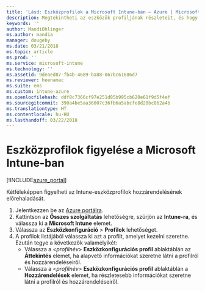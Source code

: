 ```yaml
---
title: 'Lásd: Eszközprofilok a Microsoft Intune-ban – Azure | Microsoft Docs'
description: Megtekintheti az eszközök profiljának részleteit, és hogy mely eszközökhöz van hozzárendelve Microsoft Intune-eszközprofil.
keywords: ''
author: MandiOhlinger
ms.author: mandia
manager: dougeby
ms.date: 03/21/2018
ms.topic: article
ms.prod: ''
ms.service: microsoft-intune
ms.technology: ''
ms.assetid: 9deaed87-fb4b-4689-ba88-067bc61686d7
ms.reviewer: heenamac
ms.suite: ems
ms.custom: intune-azure
ms.openlocfilehash: ddf8c7366cf97e251d85b995cb620e61f9d5f4ef
ms.sourcegitcommit: 390a4be5aa36007c36fb6a5abcfe8d20bc862a4b
ms.translationtype: HT
ms.contentlocale: hu-HU
ms.lasthandoff: 03/22/2018
---
```

# <a name="monitor-device-profiles-in-microsoft-intune"></a>Eszközprofilok figyelése a Microsoft Intune-ban

[!INCLUDE[azure_portal](./includes/azure_portal.md)]

Kétféleképpen figyelheti az Intune-eszközprofilok hozzárendelésének előrehaladását.

1. Jelentkezzen be az [Azure portálra](https://portal.azure.com).
2. Kattintson az **Összes szolgáltatás** lehetőségre, szűrjön az **Intune-ra**, és válassza ki a **Microsoft Intune** elemet.
3. Válassza az **Eszközkonfiguráció** > **Profilok** lehetőséget.
4. A profilok listájából válassza ki azt a profilt, amelyet kezelni szeretne. Ezután tegye a következők valamelyikét:
    - Válassza a <*profilnév*> **Eszközkonfigurációs profil** ablaktáblán az **Áttekintés** elemet, ha alapvető információkat szeretne látni a profilról és hozzárendeléseiről.
    - Válassza a <*profilnév*> **Eszközkonfigurációs profil** ablaktáblán a **Hozzárendelések** elemet, ha részletesebb információkat szeretne látni a profilról és hozzárendeléseiről.
